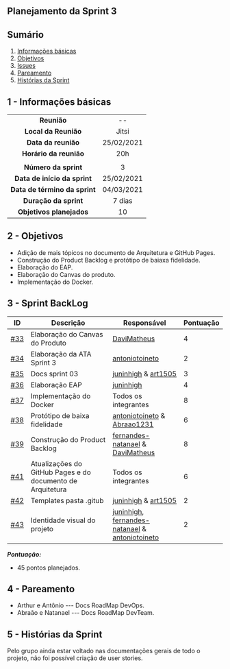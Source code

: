 ## Planejamento da Sprint 3

## Sumário

1. [Informações básicas](#1---informações-básicas)
1. [Objetivos](#2---objetivos)
1. [Issues](#3---issues)
1. [Pareamento](#4---pareamento)
1. [Histórias da Sprint](#5---Histórias-da-Sprint)


## 1 - Informações básicas

| | |
|:--:|:--:|
|**Reunião**|--|
|**Local da Reunião**|Jitsi|
|**Data da reunião**|25/02/2021|
|**Horário da reunião**|20h|
||||
|**Número da sprint**|3|
|**Data de início da sprint**|25/02/2021|
|**Data de término da sprint**|04/03/2021|
|**Duração da sprint**|7 dias|
|**Objetivos planejados**|10|  

## 2 - Objetivos

* Adição de mais tópicos no documento de Arquitetura e GitHub Pages.
* Construção do Product Backlog e protótipo de baiaxa fidelidade.
* Elaboração do EAP.
* Elaboração do Canvas do produto.
* Implementação do Docker.

## 3 - Sprint BackLog
|ID | Descrição | Responsável| Pontuação |
|---|--------------------|--------------|------------- |
|[#33](https://github.com/fga-eps-mds/2020.2-CheeryUP/issues/33) |Elaboração do Canvas do Produto  | [DaviMatheus](https://github.com/DaviMatheus) | 4 |
|[#34](https://github.com/fga-eps-mds/2020.2-CheeryUP/issues/34) | Elaboração da ATA Sprint 3 | [antoniotoineto](https://github.com/antoniotoineto) | 2 |
|[#35](https://github.com/fga-eps-mds/2020.2-CheeryUP/issues/35) | Docs sprint 03 | [juninhigh](https://github.com/juninhigh) & [art1505](https://github.com/art1505) | 3 |
|[#36](https://github.com/fga-eps-mds/2020.2-CheeryUP/issues/36) | Elaboração EAP | [juninhigh](https://github.com/juninhigh) | 4|
|[#37](https://github.com/fga-eps-mds/2020.2-CheeryUP/issues/37) | Implementação do Docker | Todos os integrantes| 8 |
|[#38](https://github.com/fga-eps-mds/2020.2-CheeryUP/issues/38) | Protótipo de baixa fidelidade | [antoniotoineto](https://github.com/antoniotoineto) & [Abraao1231](https://github.com/Abraao1231) | 6 | 
|[#39](https://github.com/fga-eps-mds/2020.2-CheeryUP/issues/39) | Construção do Product Backlog | [fernandes-natanael](https://github.com/fernandes-natanael) & [DaviMatheus](https://github.com/DaviMatheus)| 8 | 
|[#41](https://github.com/fga-eps-mds/2020.2-CheeryUP/issues/41) | Atualizações do GitHub Pages e do documento de Arquitetura  | Todos os integrantes | 6 | 
|[#42](https://github.com/fga-eps-mds/2020.2-CheeryUP/issues/42) | Templates pasta .gitub  | [juninhigh](https://github.com/juninhigh) & [art1505](https://github.com/art1505) | 2 | 
|[#43](https://github.com/fga-eps-mds/2020.2-CheeryUP/issues/43) | Identidade visual do projeto  | [juninhigh](https://github.com/juninhigh), [fernandes-natanael](https://github.com/fernandes-natanael) & [antoniotoineto](https://github.com/antoniotoineto) | 2 | 


***Pontuação:***
* 45 pontos planejados.

## 4 - Pareamento
* Arthur e Antônio  --- Docs RoadMap DevOps.  
* Abraão e Natanael --- Docs RoadMap DevTeam.

## 5 - Histórias da Sprint
Pelo grupo ainda estar voltado nas documentações gerais de todo o projeto, não foi possível criação de user stories.
